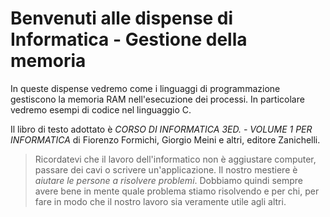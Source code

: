 # Benvenuti alle dispense di Informatica - Gestione della memoria

In queste dispense vedremo come i linguaggi di programmazione gestiscono la memoria RAM nell'esecuzione dei processi. In particolare vedremo esempi di codice nel linguaggio C.

Il libro di testo adottato è _CORSO DI INFORMATICA 3ED. - VOLUME 1 PER INFORMATICA_ di Fiorenzo Formichi, Giorgio Meini e altri, editore Zanichelli.

> Ricordatevi che il lavoro dell'informatico non è aggiustare computer, passare dei cavi o scrivere un'applicazione. Il nostro mestiere è _aiutare le persone a risolvere problemi_. Dobbiamo quindi sempre avere bene in mente quale problema stiamo risolvendo e per chi, per fare in modo che il nostro lavoro sia veramente utile agli altri.


